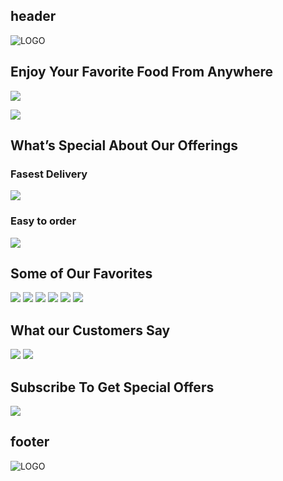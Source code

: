 ## header

![LOGO](images/logo.png)

## Enjoy Your Favorite Food From Anywhere

![](images/enjoy-01.png)

![](images/enjoy-02.png)

## What’s Special About Our Offerings

### Fasest Delivery

![](images/delivery-icon.svg)

### Easy to order

![](images/order-icon.svg)

## Some of Our Favorites

![](images/gamburger.png)
![](images/pasta.png)
![](images/pizza.png)
![](images/chicken.png)
![](images/salad.png)
![](images/borshch.png)

## What our Customers Say

![](images/avatar-1-min.png)
![](images/avatar-2-min.png)

## Subscribe To Get Special Offers

![](images/banana-min.png)

## footer

![LOGO](images/logo.png)
